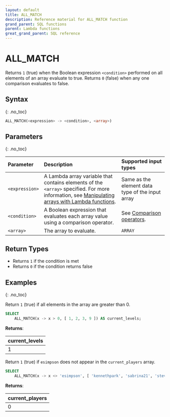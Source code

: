 ```yaml
---
layout: default
title: ALL_MATCH
description: Reference material for ALL_MATCH function
grand_parent: SQL functions
parent: Lambda functions
great_grand_parent: SQL reference
---
```


# ALL_MATCH

Returns `1` (true) when the Boolean expression `<condition>` performed on all elements of an array evaluate to true. Returns `0` (false) when any one comparison evaluates to false.

## Syntax
{: .no_toc}

```sql
ALL_MATCH(<expression> -> <condition>, <array>)
```
## Parameters
{: .no_toc}

| Parameter      | Description                                   | Supported input types | 
| :------------- |:--------------------------------------------- | :-----------| 
| `<expression>`  | A Lambda array variable that contains elements of the `<array>` specified. For more information, see [Manipulating arrays with Lambda functions](../../../Guides/working-with-semi-structured-data/working-with-arrays.md#manipulating-arrays-with-lambda-functions). | Same as the element data type of the input array |
| `<condition>` | A Boolean expression that evaluates each array value using a comparison operator. | See [Comparison operators](../../operators.md#comparison). |
| `<array>` | The array to evaluate. | `ARRAY` |

## Return Types
* Returns `1` if the condition is met
* Returns `0` if the condition returns false

## Examples
{: .no_toc}

Return `1` (true) if all elements in the array are greater than 0.

```sql
SELECT
	ALL_MATCH(x -> x > 0, [ 1, 2, 3, 9 ]) AS current_levels;
```

**Returns**: 

| current_levels |
|:-------------| 
| 1                  |



Return `1` (true) if `esimpson` does not appear in the `current_players` array. 

```sql
SELECT
	ALL_MATCH(x -> x <> 'esimpson', [ 'kennethpark', 'sabrina21', 'steven70']) AS current_players;
```

**Returns**: 

| current_players |
|:-------------| 
| 0                  |